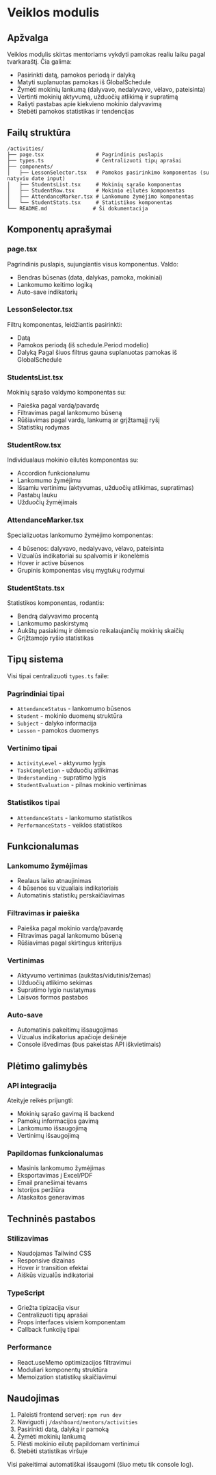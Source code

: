 <!-- frontend/src/app/dashboard/mentors/activities/README.md -->

<!-- Veiklos modulio dokumentacija -->
<!-- Išsamus aprašymas apie Veiklos puslapio struktūrą, komponentus ir funkcionalumą -->
<!-- Skirtas vystytojams suprasti kodą ir lengvai juo dirbti -->
<!-- CHANGE: Sukurta pilna Veiklos modulio dokumentacija -->

# Veiklos modulis

## Apžvalga

Veiklos modulis skirtas mentoriams vykdyti pamokas realiu laiku pagal tvarkaraštį. Čia galima:

- Pasirinkti datą, pamokos periodą ir dalyką
- Matyti suplanuotas pamokas iš GlobalSchedule
- Žymėti mokinių lankumą (dalyvavo, nedalyvavo, vėlavo, pateisinta)
- Vertinti mokinių aktyvumą, užduočių atlikimą ir supratimą
- Rašyti pastabas apie kiekvieno mokinio dalyvavimą
- Stebėti pamokos statistikas ir tendencijas

## Failų struktūra

```
/activities/
├── page.tsx                 # Pagrindinis puslapis
├── types.ts                 # Centralizuoti tipų aprašai
├── components/
│   ├── LessonSelector.tsx   # Pamokos pasirinkimo komponentas (su natyviu date input)
│   ├── StudentsList.tsx     # Mokinių sąrašo komponentas
│   ├── StudentRow.tsx       # Mokinio eilutės komponentas
│   ├── AttendanceMarker.tsx # Lankomumo žymėjimo komponentas
│   └── StudentStats.tsx     # Statistikos komponentas
└── README.md               # Ši dokumentacija
```

## Komponentų aprašymai

### page.tsx
Pagrindinis puslapis, sujungiantis visus komponentus. Valdo:
- Bendras būsenas (data, dalykas, pamoka, mokiniai)
- Lankomumo keitimo logiką
- Auto-save indikatorių

### LessonSelector.tsx
Filtrų komponentas, leidžiantis pasirinkti:
- Datą
- Pamokos periodą (iš schedule.Period modelio)
- Dalyką
Pagal šiuos filtrus gauna suplanuotas pamokas iš GlobalSchedule

### StudentsList.tsx
Mokinių sąrašo valdymo komponentas su:
- Paieška pagal vardą/pavardę
- Filtravimas pagal lankomumo būseną
- Rūšiavimas pagal vardą, lankumą ar grįžtamąjį ryšį
- Statistikų rodymas

### StudentRow.tsx
Individualaus mokinio eilutės komponentas su:
- Accordion funkcionalumu
- Lankomumo žymėjimu
- Išsamiu vertinimu (aktyvumas, užduočių atlikimas, supratimas)
- Pastabų lauku
- Užduočių žymėjimais

### AttendanceMarker.tsx
Specializuotas lankomumo žymėjimo komponentas:
- 4 būsenos: dalyvavo, nedalyvavo, vėlavo, pateisinta
- Vizualūs indikatoriai su spalvomis ir ikonelėmis
- Hover ir active būsenos
- Grupinis komponentas visų mygtukų rodymui

### StudentStats.tsx
Statistikos komponentas, rodantis:
- Bendrą dalyvavimo procentą
- Lankomumo paskirstymą
- Aukštų pasiakimų ir dėmesio reikalaujančių mokinių skaičių
- Grįžtamojo ryšio statistikas

## Tipų sistema

Visi tipai centralizuoti `types.ts` faile:

### Pagrindiniai tipai
- `AttendanceStatus` - lankomumo būsenos
- `Student` - mokinio duomenų struktūra
- `Subject` - dalyko informacija
- `Lesson` - pamokos duomenys

### Vertinimo tipai
- `ActivityLevel` - aktyvumo lygis
- `TaskCompletion` - užduočių atlikimas
- `Understanding` - supratimo lygis
- `StudentEvaluation` - pilnas mokinio vertinimas

### Statistikos tipai
- `AttendanceStats` - lankomumo statistikos
- `PerformanceStats` - veiklos statistikos

## Funkcionalumas

### Lankomumo žymėjimas
- Realaus laiko atnaujinimas
- 4 būsenos su vizualiais indikatoriais
- Automatinis statistikų perskaičiavimas

### Filtravimas ir paieška
- Paieška pagal mokinio vardą/pavardę
- Filtravimas pagal lankomumo būseną
- Rūšiavimas pagal skirtingus kriterijus

### Vertinimas
- Aktyvumo vertinimas (aukštas/vidutinis/žemas)
- Užduočių atlikimo sekimas
- Supratimo lygio nustatymas
- Laisvos formos pastabos

### Auto-save
- Automatinis pakeitimų išsaugojimas
- Vizualus indikatorius apačioje dešinėje
- Console išvedimas (bus pakeistas API iškvietimais)

## Plėtimo galimybės

### API integracija
Ateityje reikės prijungti:
- Mokinių sąrašo gavimą iš backend
- Pamokų informacijos gavimą
- Lankomumo išsaugojimą
- Vertinimų išsaugojimą

### Papildomas funkcionalumas
- Masinis lankomumo žymėjimas
- Eksportavimas į Excel/PDF
- Email pranešimai tėvams
- Istorijos peržiūra
- Ataskaitos generavimas

## Techninės pastabos

### Stilizavimas
- Naudojamas Tailwind CSS
- Responsive dizainas
- Hover ir transition efektai
- Aiškūs vizualūs indikatoriai

### TypeScript
- Griežta tipizacija visur
- Centralizuoti tipų aprašai
- Props interfaces visiem komponentam
- Callback funkcijų tipai

### Performance
- React.useMemo optimizacijos filtravimui
- Moduliari komponentų struktūra
- Memoization statistikų skaičiavimui

## Naudojimas

1. Paleisti frontend serverį: `npm run dev`
2. Naviguoti į `/dashboard/mentors/activities`
3. Pasirinkti datą, dalyką ir pamoką
4. Žymėti mokinių lankumą
5. Plėsti mokinio eilutę papildomam vertinimui
6. Stebėti statistikas viršuje

Visi pakeitimai automatiškai išsaugomi (šiuo metu tik console log).
